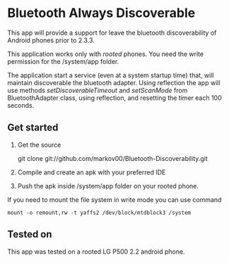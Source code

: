 Bluetooth Always Discoverable
=============================================================

This app will provide a support for leave the bluetooth discoverability of Android phones prior to 2.3.3.

This application works only with *rooted* phones. You need the write permission for the /system/app folder.

The application start a service (even at a system startup time) that, will maintain discoverable the bluetooth adapter.
Using reflection the app will use methods *setDiscoverableTimeout* and *setScanMode* from BluetoothAdapter class, using reflection, and resetting the timer each 100 seconds.


Get started
-------------------------------------------------------------

1. Get the source

    git clone git://github.com/markov00/Bluetooth-Discoverability.git
    

1. Compile and create an apk with your preferred IDE


1. Push the apk inside /system/app folder on your rooted phone. 


If you need to mount the file system in write mode you can use command

    mount -o remount,rw -t yaffs2 /dev/block/mtdblock3 /system


Tested on
-------------------------------------------------------------
This app was tested on a rooted LG P500 2.2 android phone.

